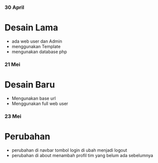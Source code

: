 ### 30 April
# Desain Lama
- ada web user dan Admin
- menggunakan Template
- mengunakan database php

### 21 Mei
# Desain Baru
- Mengunakan base url
- Menggunakan full web user

### 23 Mei
# Perubahan 
- perubahan di navbar tombol login di ubah menjadi logout
- perubahan di about menambah profil tim yang belum ada sebelumnya

